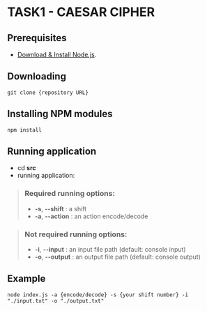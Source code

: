 # TASK1 - CAESAR CIPHER

## Prerequisites

- [Download & Install Node.js](https://nodejs.org/en/download/).

## Downloading
```
git clone {repository URL}
```
## Installing NPM modules

```
npm install
```
## Running application

- cd **src**
- running application:
> ### Required running options:
> - **-s**, **--shift** : a shift 
> - **-a**, **--action** : an action encode/decode

> ### Not required running options:
> - **-i**, **--input** : an input file path (default: console input)
> - **-o**, **--output** : an output file path (default: console output)

## Example
```
node index.js -a {encode/decode} -s {your shift number} -i "./input.txt" -o "./output.txt"
```